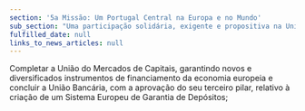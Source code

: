 ```yaml
---
section: '5a Missão: Um Portugal Central na Europa e no Mundo'
sub_section: "Uma participação solidária, exigente e propositiva na União Europeia"
fulfilled_date: null
links_to_news_articles: null
---
```


Completar a União do Mercados de Capitais, garantindo novos e diversificados instrumentos de financiamento da economia europeia e concluir a União Bancária, com a aprovação do seu terceiro pilar, relativo à criação de um Sistema Europeu de Garantia de Depósitos;